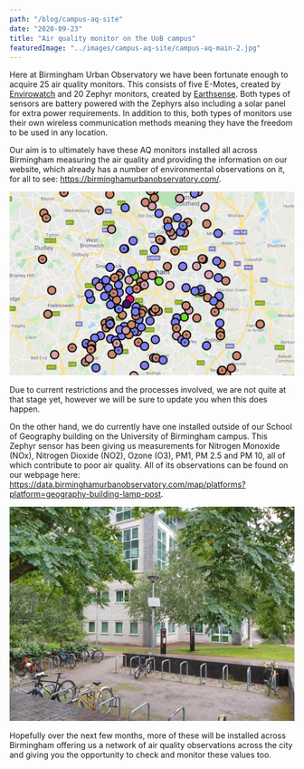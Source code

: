```yaml
---
path: "/blog/campus-aq-site"
date: "2020-09-23"
title: "Air quality monitor on the UoB campus"
featuredImage: "../images/campus-aq-site/campus-aq-main-2.jpg"
---
```


Here at Birmingham Urban Observatory we have been fortunate enough to acquire 25 air quality monitors. This consists of five E-Motes, created by [Envirowatch](http://www.envirowatch.ltd.uk/e-mote/) and 20 Zephyr monitors, created by [Earthsense](https://www.earthsense.co.uk/zephyr). Both types of sensors are battery powered with the Zephyrs also including a solar panel for extra power requirements. In addition to this, both types of monitors use their own wireless communication methods meaning they have the freedom to be used in any location. 


Our aim is to ultimately have these AQ monitors installed all across Birmingham measuring the air quality and providing the information on our website, which already has a number of environmental observations on it, for all to see: https://birminghamurbanobservatory.com/.

![Map of observations currently available on the Birmingham Urban Observatory site](../images/campus-aq-site/bham-map-2.JPG)

Due to current restrictions and the processes involved, we are not quite at that stage yet, however we will be sure to update you when this does happen. 

On the other hand, we do currently have one installed outside of our School of Geography building on the University of Birmingham campus. This Zephyr sensor has been giving us measurements for Nitrogen Monoxide (NOx), Nitrogen Dioxide (NO2), Ozone (O3), PM1, PM 2.5 and PM 10, all of which contribute to poor air quality. All of its observations can be found on our webpage here: https://data.birminghamurbanobservatory.com/map/platforms?platform=geography-building-lamp-post.


![Our AQ monitor outside the School of Geography building](../images/campus-aq-site/campus-aq-2.jpg)

Hopefully over the next few months, more of these will be installed across Birmingham offering us a network of air quality observations across the city and giving you the opportunity to check and monitor these values too.  